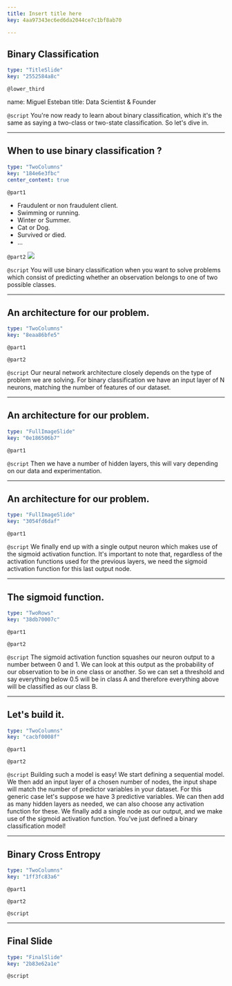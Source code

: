 ```yaml
---
title: Insert title here
key: 4aa97343ec6ed6da2044ce7c1bf8ab70

---
```

## Binary Classification

```yaml
type: "TitleSlide"
key: "2552584a8c"
```

`@lower_third`

name: Miguel Esteban
title: Data Scientist & Founder


`@script`
You're now ready to learn about binary classification, which it's the same as saying a two-class or two-state classification. So let's dive in.


---
## When to use binary classification ?

```yaml
type: "TwoColumns"
key: "184e6e3fbc"
center_content: true
```

`@part1`
- Fraudulent or non fraudulent client.
- Swimming or running.
- Winter or Summer.
- Cat or Dog.
- Survived or died.
- ...


`@part2`
![](image-url)


`@script`
You will use binary classification when you want to solve problems which consist of predicting whether an observation belongs to one of two possible classes.


---
## An architecture for our problem.

```yaml
type: "TwoColumns"
key: "8eaa86bfe5"
```

`@part1`



`@part2`



`@script`
Our neural network architecture closely depends on the type of problem we are solving. For binary classification we have an input layer of N neurons, matching the number of features of our dataset.


---
## An architecture for our problem.

```yaml
type: "FullImageSlide"
key: "0e186506b7"
```

`@part1`



`@script`
Then we have a number of hidden layers, this will vary depending on our data and experimentation.


---
## An architecture for our problem.

```yaml
type: "FullImageSlide"
key: "3054fd6daf"
```

`@part1`



`@script`
We finally end up with a single output neuron which makes use of the sigmoid activation function. It's important to note that, regardless of the activation functions used for the previous layers, we need the sigmoid activation function for this last output node.


---
## The sigmoid function.

```yaml
type: "TwoRows"
key: "38db70007c"
```

`@part1`



`@part2`



`@script`
The sigmoid activation function squashes our neuron output to a number between 0 and 1. We can look at this output as the probability of our observation to be in one class or another. So we can set a threshold and say everything below 0.5 will be in class A and therefore everything above will be classified as our class B.


---
## Let's build it.

```yaml
type: "TwoColumns"
key: "cacbf0008f"
```

`@part1`



`@part2`



`@script`
Building such a model is easy! We start defining a sequential model. We then add an input layer of a chosen number of nodes, the input shape will match the number of predictor variables in your dataset. For this generic case let's suppose we have 3 predictive variables. We can then add as many hidden layers as needed, we can also choose any activation function for these. We finally add a single node as our output, and we make use of the sigmoid activation function. You've just defined a binary classification model!


---
## Binary Cross Entropy

```yaml
type: "TwoColumns"
key: "1ff3fc83a6"
```

`@part1`



`@part2`



`@script`



---
## Final Slide

```yaml
type: "FinalSlide"
key: "2b83e62a1e"
```

`@script`


